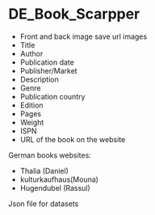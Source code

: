 # DE_Book_Scarpper
* Front and back image save url images
* Title
* Author
* Publication date
* Publisher/Market
* Description
* Genre
* Publication country
* Edition
* Pages
* Weight
* ISPN
* URL of the book on the website


German books websites:
* Thalia (Daniel)
* kulturkaufhaus(Mouna)
* Hugendubel (Rassul)

Json file for datasets 
